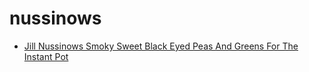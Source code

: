 # nussinows

 * [Jill Nussinows Smoky Sweet Black Eyed Peas And Greens For The Instant Pot](../index/j/jill-nussinows-smoky-sweet-black-eyed-peas-and-greens-for-the-instant-pot.json)
